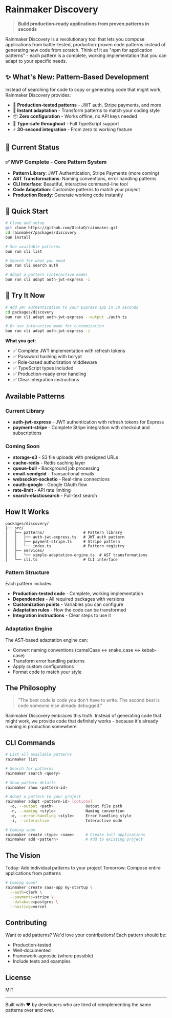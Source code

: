 # Rainmaker Discovery

> **Build production-ready applications from proven patterns in seconds**

Rainmaker Discovery is a revolutionary tool that lets you compose applications from battle-tested, production-proven code patterns instead of generating new code from scratch. Think of it as "npm for application patterns" - each pattern is a complete, working implementation that you can adapt to your specific needs.

## ✨ What's New: Pattern-Based Development

Instead of searching for code to copy or generating code that might work, Rainmaker Discovery provides:

- 🚀 **Production-tested patterns** - JWT auth, Stripe payments, and more
- 🔧 **Instant adaptation** - Transform patterns to match your coding style
- 📦 **Zero configuration** - Works offline, no API keys needed
- 🎯 **Type-safe throughout** - Full TypeScript support
- ⚡ **30-second integration** - From zero to working feature

## 🎯 Current Status

### ✅ MVP Complete - Core Pattern System
- **Pattern Library**: JWT Authentication, Stripe Payments (more coming)
- **AST Transformations**: Naming conventions, error handling patterns
- **CLI Interface**: Beautiful, interactive command-line tool
- **Code Adaptation**: Customize patterns to match your project
- **Production Ready**: Generate working code instantly

## 🚀 Quick Start

```bash
# Clone and setup
git clone https://github.com/OtotaO/rainmaker.git
cd rainmaker/packages/discovery
bun install

# See available patterns
bun run cli list

# Search for what you need
bun run cli search auth

# Adapt a pattern (interactive mode)
bun run cli adapt auth-jwt-express -i
```

## 🧪 Try It Now

```bash
# Add JWT authentication to your Express app in 30 seconds
cd packages/discovery
bun run cli adapt auth-jwt-express --output ./auth.ts

# Or use interactive mode for customization
bun run cli adapt auth-jwt-express -i
```

**What you get:**
- ✅ Complete JWT implementation with refresh tokens
- ✅ Password hashing with bcrypt
- ✅ Role-based authorization middleware
- ✅ TypeScript types included
- ✅ Production-ready error handling
- ✅ Clear integration instructions

## Available Patterns

### Current Library
- **auth-jwt-express** - JWT authentication with refresh tokens for Express
- **payment-stripe** - Complete Stripe integration with checkout and subscriptions

### Coming Soon
- **storage-s3** - S3 file uploads with presigned URLs
- **cache-redis** - Redis caching layer
- **queue-bull** - Background job processing
- **email-sendgrid** - Transactional emails
- **websocket-socketio** - Real-time connections
- **oauth-google** - Google OAuth flow
- **rate-limit** - API rate limiting
- **search-elasticsearch** - Full-text search

## How It Works

```
packages/discovery/
├── src/
│   ├── patterns/                 # Pattern library
│   │   ├── auth-jwt-express.ts   # JWT auth pattern
│   │   ├── payment-stripe.ts     # Stripe pattern
│   │   └── index.ts              # Pattern registry
│   ├── services/
│   │   └── simple-adaptation-engine.ts  # AST transformations
│   └── cli.ts                    # CLI interface
```

### Pattern Structure

Each pattern includes:
- **Production-tested code** - Complete, working implementation
- **Dependencies** - All required packages with versions
- **Customization points** - Variables you can configure
- **Adaptation rules** - How the code can be transformed
- **Integration instructions** - Clear steps to use it

### Adaptation Engine

The AST-based adaptation engine can:
- Convert naming conventions (camelCase ↔ snake_case ↔ kebab-case)
- Transform error handling patterns
- Apply custom configurations
- Format code to match your style

## The Philosophy

> "The best code is code you don't have to write. The second best is code someone else already debugged."

Rainmaker Discovery embraces this truth. Instead of generating code that might work, we provide code that definitely works - because it's already running in production somewhere.

## CLI Commands

```bash
# List all available patterns
rainmaker list

# Search for patterns
rainmaker search <query>

# Show pattern details
rainmaker show <pattern-id>

# Adapt a pattern to your project
rainmaker adapt <pattern-id> [options]
  -o, --output <path>              Output file path
  -n, --naming <style>             Naming convention
  -e, --error-handling <style>     Error handling style
  -i, --interactive                Interactive mode

# Coming soon
rainmaker create <type> <name>     # Create full applications
rainmaker add <pattern>            # Add to existing project
```

## The Vision

Today: Add individual patterns to your project
Tomorrow: Compose entire applications from patterns

```bash
# Coming soon!
rainmaker create saas-app my-startup \
  --auth=clerk \
  --payments=stripe \
  --database=postgres \
  --hosting=vercel
```

## Contributing

Want to add patterns? We'd love your contributions! Each pattern should be:
- Production-tested
- Well-documented
- Framework-agnostic (where possible)
- Include tests and examples

## License

MIT

---

Built with ❤️ by developers who are tired of reimplementing the same patterns over and over.

